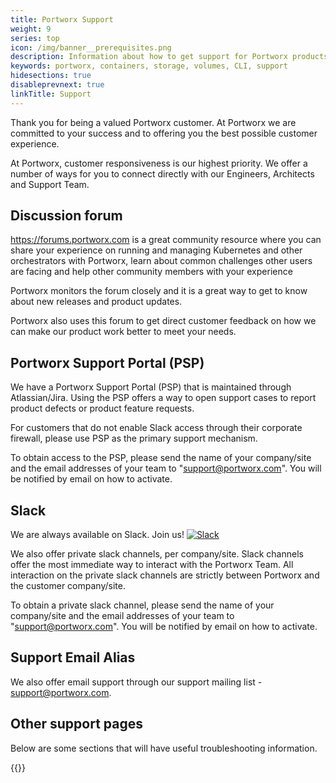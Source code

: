 ```yaml
---
title: Portworx Support
weight: 9
series: top
icon: /img/banner__prerequisites.png
description: Information about how to get support for Portworx products
keywords: portworx, containers, storage, volumes, CLI, support
hidesections: true
disableprevnext: true
linkTitle: Support
---
```


Thank you for being a valued Portworx customer. At Portworx we are committed to your success and to offering you the best possible customer experience.

At Portworx, customer responsiveness is our highest priority. We offer a number of ways for you to connect directly with our Engineers, Architects and Support Team.

## Discussion forum

<https://forums.portworx.com> is a great community resource where you can share your experience on running and managing Kubernetes and other orchestrators with Portworx, learn about common challenges other users are facing and help other community members with your experience

Portworx monitors the forum closely and it is a great way to get to know about new releases and product updates.

Portworx also uses this forum to get direct customer feedback on how we can make our product work better to meet your needs.

## Portworx Support Portal (PSP)

We have a Portworx Support Portal (PSP) that is maintained through Atlassian/Jira.
Using the PSP offers a way to open support cases to report product defects or product feature requests.

For customers that do not enable Slack access through their corporate firewall, please use PSP
as the primary support mechanism.

To obtain access to the PSP, please send the name of your company/site and the
email addresses of your team to "support@portworx.com".   You will be notified by email on how to activate.

## Slack

We are always available on Slack. Join us! [![Slack](/img/slack.png)](http://slack.portworx.com)

We also offer private slack channels, per company/site. Slack channels offer the most immediate way to interact with the Portworx Team. All interaction on the private slack channels are strictly between Portworx and the customer company/site.

To obtain a private slack channel, please send the name of your company/site and the email addresses of your team to "support@portworx.com". You will be notified by email on how to activate.

## Support Email Alias

We also offer email support through  our support mailing list - support@portworx.com.

## Other support pages

Below are some sections that will have useful troubleshooting information.

{{<homelist series="support">}}
